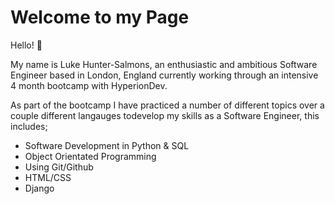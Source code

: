# Welcome to my Page

Hello! :wave:

My name is Luke Hunter-Salmons, an enthusiastic and ambitious Software Engineer based in London, England currently working through an intensive 4 month bootcamp with HyperionDev. 

As part of the bootcamp I have practiced a number of different topics over a couple different langauges todevelop my skills as a Software Engineer, this includes; 
* Software Development in Python & SQL
* Object Orientated Programming
* Using Git/Github
* HTML/CSS
* Django
